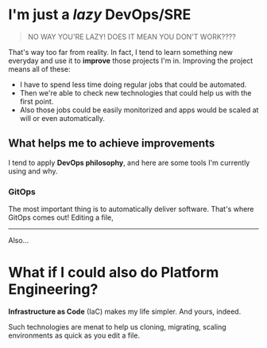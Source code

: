 # I'm just a *lazy* **DevOps/SRE**

> NO WAY YOU'RE LAZY! DOES IT MEAN YOU DON'T WORK????

That's way too far from reality. In fact, I tend to learn something new everyday and use it to **improve** those projects I'm in. Improving the project means all of these:

- I have to spend less time doing regular jobs that could be automated.
- Then we're able to check new technologies that could help us with the first point.
- Also those jobs could be easily monitorized and apps would be scaled at will or even automatically.

## What helps me to achieve improvements

I tend to apply **DevOps philosophy**, and here are some tools I'm currently using and why.

### GitOps

The most important thing is to automatically deliver software. That's where GitOps comes out! Editing a file,




<hr/>

Also...

# What if I could also do **Platform Engineering**?

**Infrastructure as Code** (IaC) makes my life simpler. And yours, indeed.

Such technologies are menat to help us cloning, migrating, scaling environments as quick as you edit a file.